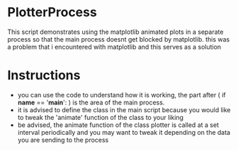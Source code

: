 # PlotterProcess
This script demonstrates using the matplotlib animated plots in a separate process so that the main process doesnt get blocked by matplotlib.
this was a problem that i encountered with matplotlib and this serves as a solution

# Instructions
- you can use the code to understand how it is working, the part after ( if __name__ == '__main__': ) is the area of the main process.
- it is advised to define the class in the main script because you would like to tweak the 'animate' function of the class to your liking
- be advised, the animate function of the class plotter is called at a set interval periodically and you may want to tweak it depending on the data you are sending to the process
